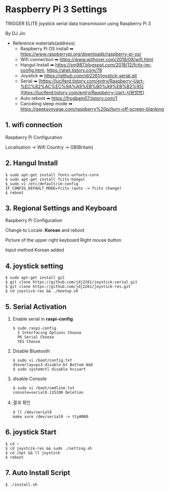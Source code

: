 # Raspberry Pi 3 Settings

TRIGGER ELITE joystick serial data transmission using Raspberry Pi 3

By DJ Jin

- Reference materials(address)
  - Raspberry Pi OS install  ➡ https://www.raspberrypi.org/downloads/raspberry-pi-os/
  - Wifi connection ➡ https://www.withover.com/2018/08/wifi.html
  - Hangul Install ➡ https://sm987.blogspot.com/2018/12/fcitx-im-config.html, https://alwt.tistory.com/78
  - Joystick ➡ https://github.com/jdj2261/joystick-serial.git
  - Serial ➡ [https://luciferd.tistory.com/entry/Raspberry-Uart-%EC%82%AC%EC%9A%A9%EB%B0%A9%EB%B2%95](https://luciferd.tistory.com/entry/Raspberry-Uart-사용방법)
  - Auto reboot ➡ https://frogbam07.tistory.com/1
  - Canceling sleep mode ➡ https://geeksvoyage.com/raspberry%20pi/turn-off-screen-blanking



## 1. wifi connection

Raspberry Pi Configuration

Localisation -> Wifi Country -> GB(Britain)



## 2. Hangul Install

~~~
$ sudo apt-get install fonts-unfonts-core
$ sudo apt-get install fcitx-hangul
$ sudo vi /etc/default/im-config
IF_CONFIG_DEFAULT_MODE=fcitx (auto -> fcitx change)
$ reboot
~~~



## 3. Regional Settings and Keyboard

Raspberry Pi Configuration

Change to Locale: **Korean** and reboot

Picture of the upper right keyboard Right mouse button

Input method Korean added



## 4. joystick setting

~~~
$ sudo apt-get install git
$ git clone https://github.com/jdj2261/joystick-serial.git
$ git clone https://github.com/jdj2261/joystick-res.git
$ cd joystick-res && ./bootup.sh
~~~



## 5. Serial Activation

1. Enable serial in **raspi-config**

   ~~~
   $ sudo raspi-config
     5 Interfacing Options Choose
     P6 Serial Choose
     YES Choose
   ~~~

2. Disable Bluetooth

   ~~~
   $ sudo vi /boot/config.txt
   dtoverlay=pi3-disable-bt Bottom Add
   $ sudo systemctl disable hciuart
   ~~~

3. disable Console

   ~~~
   $ sudo vi /boot/cmdline.txt
   console=serial0.115200 Deletion
   ~~~

4. 결과 확인

   ~~~
   $ ll /dev/serial0
   make sure /dev/serial0 -> ttyAMA0
   ~~~



## 6. joystick Start

~~~
$ cd ~
$ cd joystcik-res && sudo ./setting.sh
$ cd /opt && ll joystick 
$ reboot
~~~



## 7. Auto Install Script

~~~
$ ./install.sh
~~~

